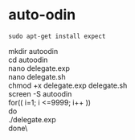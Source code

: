 # auto-odin


`sudo apt-get install expect`

mkdir autoodin\
cd autoodin\
nano delegate.exp\
nano delegate.sh\
chmod +x delegate.exp delegate.sh\
screen -S autoodin\
for(( i=1; i <=9999; i++ ))\
do\
./delegate.exp\
done\
